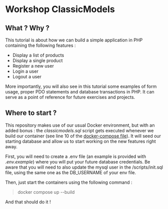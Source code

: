# Workshop ClassicModels

## What ? Why ?

This tutorial is about how we can build a simple application in PHP containing the following features :
* Display a list of products
* Display a single product
* Register a new user
* Login a user
* Logout a user

More importantly, you will also see in this tutorial some examples of form usage,
proper PDO statements and database transactions in PHP.
It can serve as a point of reference for future exercises and projects.

## Where to start ?

This repository makes use of our usual Docker environment, but with an added bonus : the _classicmodels.sql_ script gets
executed whenever we build our container (see line 10 of the [docker-compose file](docker-compose.yml)). It will seed
our starting database and allow us to start working on the new features right away.

First, you will need to create a .env file (an example is provided with _.env.example_) where you will put your future database credentials.
Be aware that you will need to also update the mysql user in the /scripts/init.sql file, using the same one as the DB_USERNAME of your env file.

Then, just start the containers using the following command :
> docker compose up --build

And that should do it !
